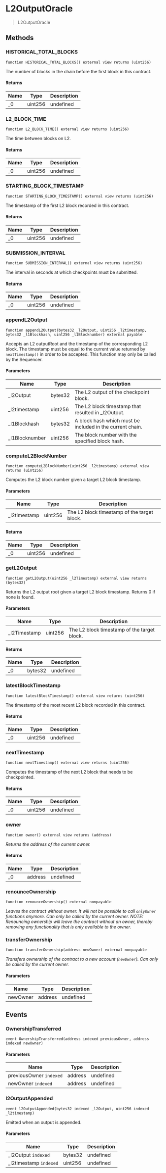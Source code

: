 # L2OutputOracle



> L2OutputOracle





## Methods

### HISTORICAL_TOTAL_BLOCKS

```solidity
function HISTORICAL_TOTAL_BLOCKS() external view returns (uint256)
```

The number of blocks in the chain before the first block in this contract.




#### Returns

| Name | Type | Description |
|---|---|---|
| _0 | uint256 | undefined

### L2_BLOCK_TIME

```solidity
function L2_BLOCK_TIME() external view returns (uint256)
```

The time between blocks on L2.




#### Returns

| Name | Type | Description |
|---|---|---|
| _0 | uint256 | undefined

### STARTING_BLOCK_TIMESTAMP

```solidity
function STARTING_BLOCK_TIMESTAMP() external view returns (uint256)
```

The timestamp of the first L2 block recorded in this contract.




#### Returns

| Name | Type | Description |
|---|---|---|
| _0 | uint256 | undefined

### SUBMISSION_INTERVAL

```solidity
function SUBMISSION_INTERVAL() external view returns (uint256)
```

The interval in seconds at which checkpoints must be submitted.




#### Returns

| Name | Type | Description |
|---|---|---|
| _0 | uint256 | undefined

### appendL2Output

```solidity
function appendL2Output(bytes32 _l2Output, uint256 _l2timestamp, bytes32 _l1Blockhash, uint256 _l1Blocknumber) external payable
```

Accepts an L2 outputRoot and the timestamp of the corresponding L2 block. The timestamp must be equal to the current value returned by `nextTimestamp()` in order to be accepted. This function may only be called by the Sequencer.



#### Parameters

| Name | Type | Description |
|---|---|---|
| _l2Output | bytes32 | The L2 output of the checkpoint block.
| _l2timestamp | uint256 | The L2 block timestamp that resulted in _l2Output.
| _l1Blockhash | bytes32 | A block hash which must be included in the current chain.
| _l1Blocknumber | uint256 | The block number with the specified block hash.

### computeL2BlockNumber

```solidity
function computeL2BlockNumber(uint256 _l2timestamp) external view returns (uint256)
```

Computes the L2 block number given a target L2 block timestamp.



#### Parameters

| Name | Type | Description |
|---|---|---|
| _l2timestamp | uint256 | The L2 block timestamp of the target block.

#### Returns

| Name | Type | Description |
|---|---|---|
| _0 | uint256 | undefined

### getL2Output

```solidity
function getL2Output(uint256 _l2Timestamp) external view returns (bytes32)
```

Returns the L2 output root given a target L2 block timestamp. Returns 0 if none is found.



#### Parameters

| Name | Type | Description |
|---|---|---|
| _l2Timestamp | uint256 | The L2 block timestamp of the target block.

#### Returns

| Name | Type | Description |
|---|---|---|
| _0 | bytes32 | undefined

### latestBlockTimestamp

```solidity
function latestBlockTimestamp() external view returns (uint256)
```

The timestamp of the most recent L2 block recorded in this contract.




#### Returns

| Name | Type | Description |
|---|---|---|
| _0 | uint256 | undefined

### nextTimestamp

```solidity
function nextTimestamp() external view returns (uint256)
```

Computes the timestamp of the next L2 block that needs to be checkpointed.




#### Returns

| Name | Type | Description |
|---|---|---|
| _0 | uint256 | undefined

### owner

```solidity
function owner() external view returns (address)
```



*Returns the address of the current owner.*


#### Returns

| Name | Type | Description |
|---|---|---|
| _0 | address | undefined

### renounceOwnership

```solidity
function renounceOwnership() external nonpayable
```



*Leaves the contract without owner. It will not be possible to call `onlyOwner` functions anymore. Can only be called by the current owner. NOTE: Renouncing ownership will leave the contract without an owner, thereby removing any functionality that is only available to the owner.*


### transferOwnership

```solidity
function transferOwnership(address newOwner) external nonpayable
```



*Transfers ownership of the contract to a new account (`newOwner`). Can only be called by the current owner.*

#### Parameters

| Name | Type | Description |
|---|---|---|
| newOwner | address | undefined



## Events

### OwnershipTransferred

```solidity
event OwnershipTransferred(address indexed previousOwner, address indexed newOwner)
```





#### Parameters

| Name | Type | Description |
|---|---|---|
| previousOwner `indexed` | address | undefined |
| newOwner `indexed` | address | undefined |

### l2OutputAppended

```solidity
event l2OutputAppended(bytes32 indexed _l2Output, uint256 indexed _l2timestamp)
```

Emitted when an output is appended.



#### Parameters

| Name | Type | Description |
|---|---|---|
| _l2Output `indexed` | bytes32 | undefined |
| _l2timestamp `indexed` | uint256 | undefined |



